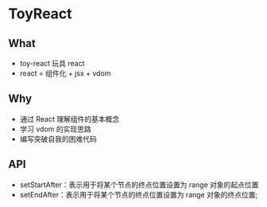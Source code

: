 # ToyReact

## What

- toy-react 玩具 react
- react = 组件化 + jsx + vdom

## Why

- 通过 React 理解组件的基本概念
- 学习 vdom 的实现思路
- 编写突破自我的困难代码

## API

- setStartAfter：表示用于将某个节点的终点位置设置为 range 对象的起点位置
- setEndAfter：表示用于将某个节点的终点位置设置为 range 对象的终点位置;
